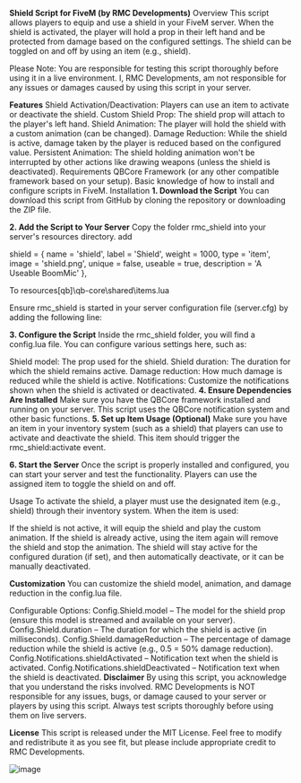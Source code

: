 **Shield Script for FiveM (by RMC Developments)**
Overview
This script allows players to equip and use a shield in your FiveM server. When the shield is activated, the player will hold a prop in their left hand and be protected from damage based on the configured settings. The shield can be toggled on and off by using an item (e.g., shield).

Please Note: You are responsible for testing this script thoroughly before using it in a live environment. I, RMC Developments, am not responsible for any issues or damages caused by using this script in your server.

**Features**
Shield Activation/Deactivation: Players can use an item to activate or deactivate the shield.
Custom Shield Prop: The shield prop will attach to the player's left hand.
Shield Animation: The player will hold the shield with a custom animation (can be changed).
Damage Reduction: While the shield is active, damage taken by the player is reduced based on the configured value.
Persistent Animation: The shield holding animation won't be interrupted by other actions like drawing weapons (unless the shield is deactivated).
Requirements
QBCore Framework (or any other compatible framework based on your setup).
Basic knowledge of how to install and configure scripts in FiveM.
Installation
**1. Download the Script**
You can download this script from GitHub by cloning the repository or downloading the ZIP file.

**2. Add the Script to Your Server**
Copy the folder rmc_shield into your server's resources directory.
add     

shield                     = { name = 'shield', label = 'Shield', weight = 1000, type = 'item', image = 'shield.png', unique = false, useable = true, description = 'A Useable BoomMic' },

To resources\[qb]\qb-core\shared\items.lua

Ensure rmc_shield is started in your server configuration file (server.cfg) by adding the following line:

**3. Configure the Script**
Inside the rmc_shield folder, you will find a config.lua file. You can configure various settings here, such as:

Shield model: The prop used for the shield.
Shield duration: The duration for which the shield remains active.
Damage reduction: How much damage is reduced while the shield is active.
Notifications: Customize the notifications shown when the shield is activated or deactivated.
**4. Ensure Dependencies Are Installed**
Make sure you have the QBCore framework installed and running on your server. This script uses the QBCore notification system and other basic functions.
**5. Set up Item Usage (Optional)**
Make sure you have an item in your inventory system (such as a shield) that players can use to activate and deactivate the shield. This item should trigger the rmc_shield:activate event.

**6. Start the Server**
Once the script is properly installed and configured, you can start your server and test the functionality. Players can use the assigned item to toggle the shield on and off.

Usage
To activate the shield, a player must use the designated item (e.g., shield) through their inventory system. When the item is used:

If the shield is not active, it will equip the shield and play the custom animation.
If the shield is already active, using the item again will remove the shield and stop the animation.
The shield will stay active for the configured duration (if set), and then automatically deactivate, or it can be manually deactivated.

**Customization**
You can customize the shield model, animation, and damage reduction in the config.lua file.

Configurable Options:
Config.Shield.model – The model for the shield prop (ensure this model is streamed and available on your server).
Config.Shield.duration – The duration for which the shield is active (in milliseconds).
Config.Shield.damageReduction – The percentage of damage reduction while the shield is active (e.g., 0.5 = 50% damage reduction).
Config.Notifications.shieldActivated – Notification text when the shield is activated.
Config.Notifications.shieldDeactivated – Notification text when the shield is deactivated.
**Disclaimer**
By using this script, you acknowledge that you understand the risks involved. RMC Developments is NOT responsible for any issues, bugs, or damage caused to your server or players by using this script. Always test scripts thoroughly before using them on live servers.

**License**
This script is released under the MIT License. Feel free to modify and redistribute it as you see fit, but please include appropriate credit to RMC Developments.



![image](https://github.com/user-attachments/assets/cc22bf7c-56b4-4df5-a668-21a2c974d7ed)

